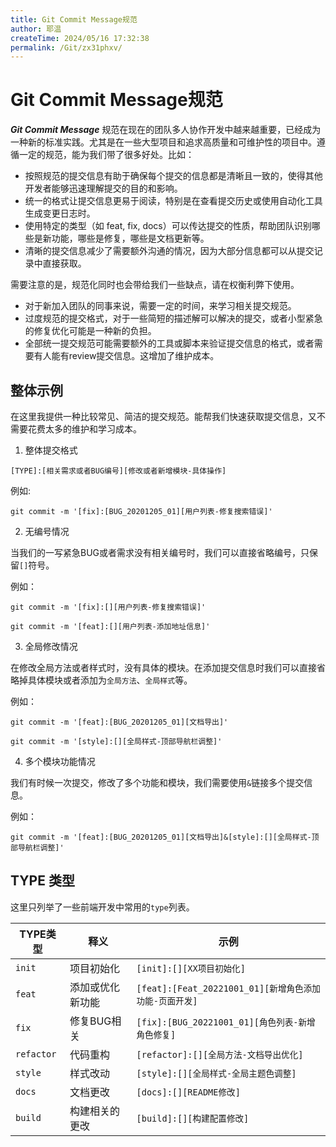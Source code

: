 ```yaml
---
title: Git Commit Message规范
author: 耶温
createTime: 2024/05/16 17:32:38
permalink: /Git/zx31phxv/
---
```


# Git Commit Message规范

***Git Commit Message*** 规范在现在的团队多人协作开发中越来越重要，已经成为一种新的标准实践。尤其是在一些大型项目和追求高质量和可维护性的项目中。遵循一定的规范，能为我们带了很多好处。比如：


-   按照规范的提交信息有助于确保每个提交的信息都是清晰且一致的，使得其他开发者能够迅速理解提交的目的和影响。
-   统一的格式让提交信息更易于阅读，特别是在查看提交历史或使用自动化工具生成变更日志时。
-   使用特定的类型（如 feat, fix, docs）可以传达提交的性质，帮助团队识别哪些是新功能，哪些是修复，哪些是文档更新等。
-   清晰的提交信息减少了需要额外沟通的情况，因为大部分信息都可以从提交记录中直接获取。



需要注意的是，规范化同时也会带给我们一些缺点，请在权衡利弊下使用。

-   对于新加入团队的同事来说，需要一定的时间，来学习相关提交规范。
-   过度规范的提交格式，对于一些简短的描述解可以解决的提交，或者小型紧急的修复优化可能是一种新的负担。
-   全部统一提交规范可能需要额外的工具或脚本来验证提交信息的格式，或者需要有人能有review提交信息。这增加了维护成本。




## 整体示例

在这里我提供一种比较常见、简洁的提交规范。能帮我们快速获取提交信息，又不需要花费太多的维护和学习成本。


1. 整体提交格式
```shell
[TYPE]:[相关需求或者BUG编号][修改或者新增模块-具体操作]
```
例如:
```shell
git commit -m '[fix]:[BUG_20201205_01][用户列表-修复搜索错误]'
```
2. 无编号情况

当我们的一写紧急BUG或者需求没有相关编号时，我们可以直接省略编号，只保留`[]`符号。

例如：
```shell
git commit -m '[fix]:[][用户列表-修复搜索错误]'

git commit -m '[feat]:[][用户列表-添加地址信息]'
```
3. 全局修改情况

在修改全局方法或者样式时，没有具体的模块。在添加提交信息时我们可以直接省略掉具体模块或者添加为`全局方法`、`全局样式`等。

例如：
```shell
git commit -m '[feat]:[BUG_20201205_01][文档导出]'

git commit -m '[style]:[][全局样式-顶部导航栏调整]'
```
4. 多个模块功能情况

我们有时候一次提交，修改了多个功能和模块，我们需要使用`&`链接多个提交信息。

例如：
```shell
git commit -m '[feat]:[BUG_20201205_01][文档导出]&[style]:[][全局样式-顶部导航栏调整]'
```

## TYPE 类型

这里只列举了一些前端开发中常用的`type`列表。

| TYPE类型   | 释义             | 示例                                                   |
| ---------- | ---------------- | ------------------------------------------------------ |
| `init`     | 项目初始化       | `[init]:[][XX项目初始化]`                              |
| `feat`     | 添加或优化新功能 | `[feat]:[Feat_20221001_01][新增角色添加功能-页面开发]` |
| `fix`      | 修复BUG相关      | `[fix]:[BUG_20221001_01][角色列表-新增角色修复]`       |
| `refactor` | 代码重构         | `[refactor]:[][全局方法-文档导出优化]`                 |
| `style`    | 样式改动         | `[style]:[][全局样式-全局主题色调整]`                  |
| `docs`     | 文档更改         | `[docs]:[][README修改]`                                |
| `build`    | 构建相关的更改   | `[build]:[][构建配置修改]`                             |
